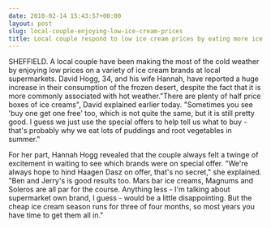 ```yaml
---
date: 2010-02-14 15:43:57+00:00
layout: post
slug: local-couple-enjoying-low-ice-cream-prices
title: Local couple respond to low ice cream prices by eating more ice cream
---
```


SHEFFIELD. A local couple have been making the most of the cold weather by enjoying low prices on a variety of ice cream brands at  local supermarkets. David Hogg, 34, and his wife Hannah, have reported a huge increase in their consumption of the frozen desert, despite the fact that it is more commonly associated with hot weather."There are plenty of half price boxes of ice creams", David explained earlier today. "Sometimes you see 'buy one get one free' too, which is not quite the same, but it is still pretty good. I guess we just use the special offers to help tell us what to buy - that's probably why we eat lots of puddings and root vegetables in summer."

<!--more-->

For her part, Hannah Hogg revealed that the couple always felt a twinge of excitement in waiting to see which brands were on special offer. "We're always hope to hind Haagen Dasz on offer, that's no secret," she explained. "Ben and Jerry's is good results too. Mars bar ice creams, Magnums and Soleros are all par for the course. Anything less - I'm talking about supermarket own brand, I guess - would be a little disappointing. But the cheap ice cream season runs for three of four months, so most years you have time to get them all in."
